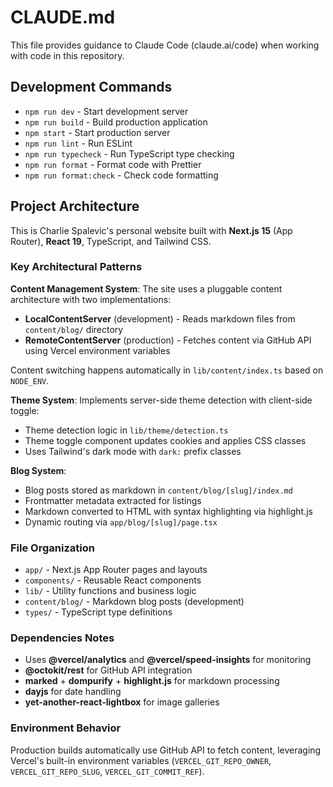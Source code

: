 # CLAUDE.md

This file provides guidance to Claude Code (claude.ai/code) when working with code in this repository.

## Development Commands

- `npm run dev` - Start development server
- `npm run build` - Build production application
- `npm start` - Start production server
- `npm run lint` - Run ESLint
- `npm run typecheck` - Run TypeScript type checking
- `npm run format` - Format code with Prettier
- `npm run format:check` - Check code formatting

## Project Architecture

This is Charlie Spalevic's personal website built with **Next.js 15** (App Router), **React 19**, TypeScript, and Tailwind CSS.

### Key Architectural Patterns

**Content Management System**: The site uses a pluggable content architecture with two implementations:

- **LocalContentServer** (development) - Reads markdown files from `content/blog/` directory
- **RemoteContentServer** (production) - Fetches content via GitHub API using Vercel environment variables

Content switching happens automatically in `lib/content/index.ts` based on `NODE_ENV`.

**Theme System**: Implements server-side theme detection with client-side toggle:

- Theme detection logic in `lib/theme/detection.ts`
- Theme toggle component updates cookies and applies CSS classes
- Uses Tailwind's dark mode with `dark:` prefix classes

**Blog System**:

- Blog posts stored as markdown in `content/blog/[slug]/index.md`
- Frontmatter metadata extracted for listings
- Markdown converted to HTML with syntax highlighting via highlight.js
- Dynamic routing via `app/blog/[slug]/page.tsx`

### File Organization

- `app/` - Next.js App Router pages and layouts
- `components/` - Reusable React components
- `lib/` - Utility functions and business logic
- `content/blog/` - Markdown blog posts (development)
- `types/` - TypeScript type definitions

### Dependencies Notes

- Uses **@vercel/analytics** and **@vercel/speed-insights** for monitoring
- **@octokit/rest** for GitHub API integration
- **marked** + **dompurify** + **highlight.js** for markdown processing
- **dayjs** for date handling
- **yet-another-react-lightbox** for image galleries

### Environment Behavior

Production builds automatically use GitHub API to fetch content, leveraging Vercel's built-in environment variables (`VERCEL_GIT_REPO_OWNER`, `VERCEL_GIT_REPO_SLUG`, `VERCEL_GIT_COMMIT_REF`).
